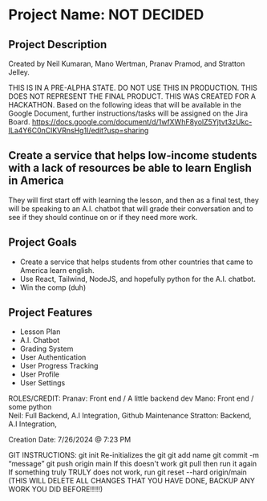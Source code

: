 # Project Name: NOT DECIDED
## Project Description
Created by Neil Kumaran, Mano Wertman, Pranav Pramod, and Stratton Jelley.

THIS IS IN A PRE-ALPHA STATE. DO NOT USE THIS IN PRODUCTION. THIS DOES NOT REPRESENT THE FINAL PRODUCT. THIS WAS CREATED FOR A HACKATHON.
Based on the following ideas that will be available in the Google Document, further instructions/tasks will be assigned on the Jira Board.
https://docs.google.com/document/d/1wfXWhF8yolZ5Yjtvt3zUkc-ILa4Y6C0nClKVRnsHg1I/edit?usp=sharing

## Create a service that helps low-income students with a lack of resources be able to learn English in America
They will first start off with learning the lesson, and then as a final test, they will be speaking to an A.I. chatbot 
that will grade their conversation and to see if they should continue on or if they need more work.

## Project Goals
- Create a service that helps students from other countries that came to America learn english.
- Use React, Tailwind, NodeJS, and hopefully python for the A.I. chatbot.
- Win the comp (duh)

## Project Features
- Lesson Plan
- A.I. Chatbot
- Grading System
- User Authentication
- User Progress Tracking
- User Profile
- User Settings

ROLES/CREDIT:
Pranav: Front end / A little backend dev
Mano: Front end / some python			
Neil: Full Backend, A.I Integration, Github Maintenance
Stratton: Backend, A.I Integration, 

Creation Date:  7/26/2024 @ 7:23 PM

GIT INSTRUCTIONS:
git init
Re-initializes the git
git add name
git commit -m “message”
git push origin main
If this doesn't work git pull then run it again
If something truly TRULY does not work, run git reset --hard origin/main (THIS WILL DELETE ALL CHANGES THAT YOU HAVE DONE, BACKUP ANY WORK YOU DID BEFORE!!!!!) 

